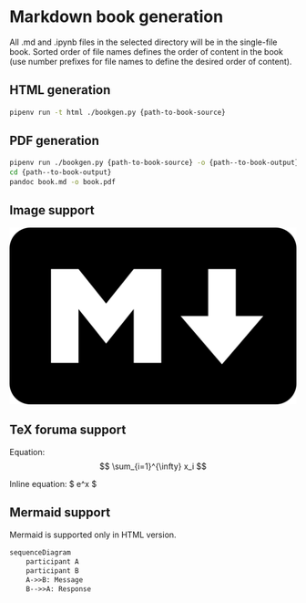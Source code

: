 # Markdown book generation

All .md and .ipynb files in the selected directory will be in the single-file book. Sorted order of file names defines the order of content in the book (use number prefixes for file names to define the desired order of content).

## HTML generation

```sh
pipenv run -t html ./bookgen.py {path-to-book-source}
```

## PDF generation

```sh
pipenv run ./bookgen.py {path-to-book-source} -o {path--to-book-output}`
cd {path--to-book-output}
pandoc book.md -o book.pdf
```

## Image support

![image](img/markdown.png)

## TeX foruma support

Equation:
$$ \sum_{i=1}^{\infty} x_i $$

Inline equation: $ e^x $

## Mermaid support

Mermaid is supported only in HTML version.

```mermaid
sequenceDiagram
    participant A
    participant B
    A->>B: Message
    B-->>A: Response
```
